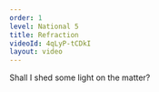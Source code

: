 ```yaml
---
order: 1
level: National 5
title: Refraction
videoId: 4qLyP-tCDkI
layout: video
---
```


Shall I shed some light on the matter?